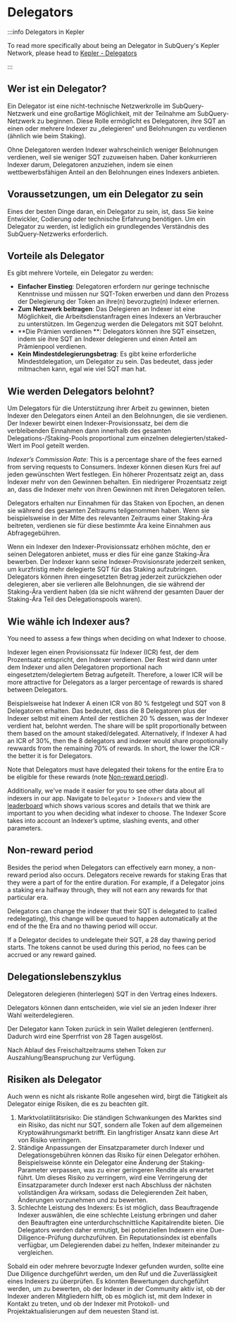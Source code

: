 # Delegators

:::info Delegators in Kepler

To read more specifically about being an Delegator in SubQuery's Kepler Network, please head to [Kepler - Delegators](./kepler/delegators.md)

:::

## Wer ist ein Delegator?

Ein Delegator ist eine nicht-technische Netzwerkrolle im SubQuery-Netzwerk und eine großartige Möglichkeit, mit der Teilnahme am SubQuery-Netzwerk zu beginnen. Diese Rolle ermöglicht es Delegatoren, ihre SQT an einen oder mehrere Indexer zu „delegieren“ und Belohnungen zu verdienen (ähnlich wie beim Staking).

Ohne Delegatoren werden Indexer wahrscheinlich weniger Belohnungen verdienen, weil sie weniger SQT zuzuweisen haben. Daher konkurrieren Indexer darum, Delegatoren anzuziehen, indem sie einen wettbewerbsfähigen Anteil an den Belohnungen eines Indexers anbieten.

## Voraussetzungen, um ein Delegator zu sein

Eines der besten Dinge daran, ein Delegator zu sein, ist, dass Sie keine Entwickler, Codierung oder technische Erfahrung benötigen. Um ein Delegator zu werden, ist lediglich ein grundlegendes Verständnis des SubQuery-Netzwerks erforderlich.

## Vorteile als Delegator

Es gibt mehrere Vorteile, ein Delegator zu werden:

- **Einfacher Einstieg**: Delegatoren erfordern nur geringe technische Kenntnisse und müssen nur SQT-Token erwerben und dann den Prozess der Delegierung der Token an ihre(n) bevorzugte(n) Indexer erlernen.
- **Zum Netzwerk beitragen**: Das Delegieren an Indexer ist eine Möglichkeit, die Arbeitsdienstanfragen eines Indexers an Verbraucher zu unterstützen. Im Gegenzug werden die Delegators mit SQT belohnt.
- **Die Prämien verdienen **: Delegators können ihre SQT einsetzen, indem sie ihre SQT an Indexer delegieren und einen Anteil am Prämienpool verdienen.
- **Kein Mindestdelegierungsbetrag**: Es gibt keine erforderliche Mindestdelegation, um Delegator zu sein. Das bedeutet, dass jeder mitmachen kann, egal wie viel SQT man hat.

## Wie werden Delegators belohnt?

Um Delegators für die Unterstützung ihrer Arbeit zu gewinnen, bieten Indexer den Delegators einen Anteil an den Belohnungen, die sie verdienen. Der Indexer bewirbt einen Indexer-Provisionssatz, bei dem die verbleibenden Einnahmen dann innerhalb des gesamten Delegations-/Staking-Pools proportional zum einzelnen delegierten/staked-Wert im Pool geteilt werden.

_Indexer’s Commission Rate_: This is a percentage share of the fees earned from serving requests to Consumers. Indexer können diesen Kurs frei auf jeden gewünschten Wert festlegen. Ein höherer Prozentsatz zeigt an, dass Indexer mehr von den Gewinnen behalten. Ein niedrigerer Prozentsatz zeigt an, dass die Indexer mehr von ihren Gewinnen mit ihren Delegatoren teilen.

Delegators erhalten nur Einnahmen für das Staken von Epochen, an denen sie während des gesamten Zeitraums teilgenommen haben. Wenn sie beispielsweise in der Mitte des relevanten Zeitraums einer Staking-Ära beitreten, verdienen sie für diese bestimmte Ära keine Einnahmen aus Abfragegebühren.

Wenn ein Indexer den Indexer-Provisionssatz erhöhen möchte, den er seinen Delegatoren anbietet, muss er dies für eine ganze Staking-Ära bewerben. Der Indexer kann seine Indexer-Provisionsrate jederzeit senken, um kurzfristig mehr delegierte SQT für das Staking aufzubringen. Delegators können ihren eingesetzten Betrag jederzeit zurückziehen oder delegieren, aber sie verlieren alle Belohnungen, die sie während der Staking-Ära verdient haben (da sie nicht während der gesamten Dauer der Staking-Ära Teil des Delegationspools waren).

## Wie wähle ich Indexer aus?

You need to assess a few things when deciding on what Indexer to choose.

Indexer legen einen Provisionssatz für Indexer (ICR) fest, der dem Prozentsatz entspricht, den Indexer verdienen. Der Rest wird dann unter dem Indexer und allen Delegatoren proportional nach eingesetztem/delegiertem Betrag aufgeteilt. Therefore, a lower ICR will be more attractive for Delegators as a larger percentage of rewards is shared between Delegators.

Beispielsweise hat Indexer A einen ICR von 80 % festgelegt und SQT von 8 Delegatoren erhalten. Das bedeutet, dass die 8 Delegatoren plus der Indexer selbst mit einem Anteil der restlichen 20 % dessen, was der Indexer verdient hat, belohnt werden. The share will be split proportionally between them based on the amount staked/delegated. Alternatively, if Indexer A had an ICR of 30%, then the 8 delegators and indexer would share propotionally rewwards from the remaining 70% of rewards. In short, the lower the ICR - the better it is for Delegators.

Note that Delegators must have delegated their tokens for the entire Era to be eligible for these rewards (note [Non-reward period](#non-reward-period)).

Additionally, we've made it easier for you to see other data about all indexers in our app. Navigate to `Delegator` > `Indexers` and view the [leaderboard](https://kepler.subquery.network/delegator/indexers/top) which shows various scores and details that we think are important to you when deciding what indexer to choose. The Indexer Score takes into account an Indexer’s uptime, slashing events, and other parameters.

## Non-reward period

Besides the period when Delegators can effectively earn money, a non-reward period also occurs. Delegators receive rewards for staking Eras that they were a part of for the entire duration. For example, if a Delegator joins a staking era halfway through, they will not earn any rewards for that particular era.

Delegators can change the indexer that their SQT is delegated to (called redelegating), this change will be queued to happen automatically at the end of the the Era and no thawing period will occur.

If a Delegator decides to undelegate their SQT, a 28 day thawing period starts. The tokens cannot be used during this period, no fees can be accrued or any reward gained.

## Delegationslebenszyklus

Delegatoren delegieren (hinterlegen) SQT in den Vertrag eines Indexers.

Delegators können dann entscheiden, wie viel sie an jeden Indexer ihrer Wahl weiterdelegieren.

Der Delegator kann Token zurück in sein Wallet delegieren (entfernen). Dadurch wird eine Sperrfrist von 28 Tagen ausgelöst.

Nach Ablauf des Freischaltzeitraums stehen Token zur Auszahlung/Beanspruchung zur Verfügung.

## Risiken als Delegator

Auch wenn es nicht als riskante Rolle angesehen wird, birgt die Tätigkeit als Delegator einige Risiken, die es zu beachten gilt.

1. Marktvolatilitätsrisiko: Die ständigen Schwankungen des Marktes sind ein Risiko, das nicht nur SQT, sondern alle Token auf dem allgemeinen Kryptowährungsmarkt betrifft. Ein langfristiger Ansatz kann diese Art von Risiko verringern.
2. Ständige Anpassungen der Einsatzparameter durch Indexer und Delegationsgebühren können das Risiko für einen Delegator erhöhen. Beispielsweise könnte ein Delegator eine Änderung der Staking-Parameter verpassen, was zu einer geringeren Rendite als erwartet führt. Um dieses Risiko zu verringern, wird eine Verringerung der Einsatzparameter durch Indexer erst nach Abschluss der nächsten vollständigen Ära wirksam, sodass die Delegierenden Zeit haben, Änderungen vorzunehmen und zu bewerten.
3. Schlechte Leistung des Indexers: Es ist möglich, dass Beauftragende Indexer auswählen, die eine schlechte Leistung erbringen und daher den Beauftragten eine unterdurchschnittliche Kapitalrendite bieten. Die Delegators werden daher ermutigt, bei potenziellen Indexern eine Due-Diligence-Prüfung durchzuführen. Ein Reputationsindex ist ebenfalls verfügbar, um Delegierenden dabei zu helfen, Indexer miteinander zu vergleichen.

Sobald ein oder mehrere bevorzugte Indexer gefunden wurden, sollte eine Due Diligence durchgeführt werden, um den Ruf und die Zuverlässigkeit eines Indexers zu überprüfen. Es könnten Bewertungen durchgeführt werden, um zu bewerten, ob der Indexer in der Community aktiv ist, ob der Indexer anderen Mitgliedern hilft, ob es möglich ist, mit dem Indexer in Kontakt zu treten, und ob der Indexer mit Protokoll- und Projektaktualisierungen auf dem neuesten Stand ist.
